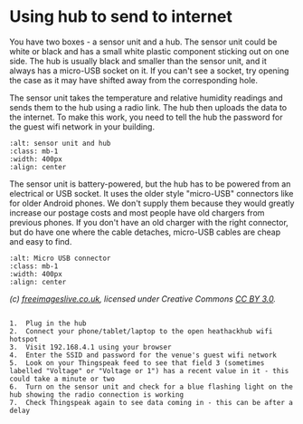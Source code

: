 # Using hub to send to internet

You have two boxes - a sensor unit and a hub.  The sensor unit could be white or black and has a small white plastic component sticking out on one side. The hub is usually black and smaller than the sensor unit, and it always has a micro-USB socket on it.  If you can't see a socket, try opening the case as it may have shifted away from the corresponding hole. 

The sensor unit takes the temperature and relative humidity readings and sends them to the hub using a radio link.  The hub then uploads the data to the internet.  To make this work, you need to tell the hub the password for the guest wifi network in your building.

```{image} /images/monitoring/sensor-unit-and-hub.jpg
:alt: sensor unit and hub
:class: mb-1
:width: 400px
:align: center
```


The sensor unit is battery-powered, but the hub has to be powered from an electrical or USB socket.  It uses the older style "micro-USB" connectors like for older Android phones.  We don't supply them because they would greatly increase our postage costs and most people have old chargers from previous phones.  If you don't have an old charger with the right connector, but do have one where the cable detaches, micro-USB cables are cheap and easy to find. 

```{image} /images/monitoring/micro_usb_connector.jpg 
:alt: Micro USB connector
:class: mb-1
:width: 400px
:align: center
``` 
*(c) <a href="http://www.freeimages.co.uk/">freeimageslive.co.uk</a>, licensed under Creative Commons <a href="https://creativecommons.org/licenses/by/3.0/">CC BY 3.0</a>.*


```{admonition} Overview for technophiles

1.	Plug in the hub
2.	Connect your phone/tablet/laptop to the open heathackhub wifi hotspot
3.	Visit 192.168.4.1 using your browser
4.	Enter the SSID and password for the venue's guest wifi network 
5.  Look on your Thingspeak feed to see that field 3 (sometimes labelled "Voltage" or "Voltage or 1") has a recent value in it - this could take a minute or two
6.  Turn on the sensor unit and check for a blue flashing light on the hub showing the radio connection is working
7.	Check Thingspeak again to see data coming in - this can be after a delay
```

<!-- Colin's preferred version 
1. Plug in the hub unit.
2. Connect your phone/tablet/laptop to the open heathack hotspot
3. Visit 192.168.4.1 using your browser.
4. Select your Wi-Fi network from the list or enter the SSID manually, then enter your Wi-Fi password.
5. Reconnect your phone/tablet/laptop to your Wi-Fi and visit the thingspeak.com link printed on the hub unit box.
6. Confirm the setup has been successful by checking for an initial reading of 1°C on the temperature graph.
7. Turn on the sensor unit: it will start transmitting automatically.
8. For the first two minutes it transmits every 10 seconds and the hub flashes a little LED when it receives the transmittion.
9. Look in the hole in the hub case and you should see a blue flash every 10 seconds which lets you check you haven't put the sensor out of range.
10. If positioning takes a while you can restart the sensor for another spell of 10 second transmissions.
11. The range will be greatest when the aerials are pointing at right angles to the direction of the other unit.
(we will have an arrow on each box so maybe we word this differently)
-->

